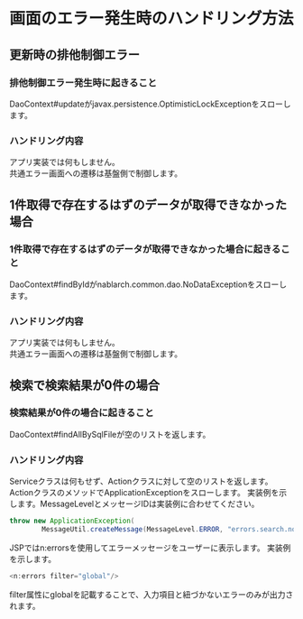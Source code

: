 # 画面のエラー発生時のハンドリング方法

## 更新時の排他制御エラー

### 排他制御エラー発生時に起きること

DaoContext#updateがjavax.persistence.OptimisticLockExceptionをスローします。

### ハンドリング内容

アプリ実装では何もしません。  
共通エラー画面への遷移は基盤側で制御します。

## 1件取得で存在するはずのデータが取得できなかった場合

### 1件取得で存在するはずのデータが取得できなかった場合に起きること

DaoContext#findByIdがnablarch.common.dao.NoDataExceptionをスローします。

### ハンドリング内容

アプリ実装では何もしません。  
共通エラー画面への遷移は基盤側で制御します。

## 検索で検索結果が0件の場合

### 検索結果が0件の場合に起きること

DaoContext#findAllBySqlFileが空のリストを返します。

### ハンドリング内容

Serviceクラスは何もせず、Actionクラスに対して空のリストを返します。 
ActionクラスのメソッドでApplicationExceptionをスローします。 
実装例を示します。MessageLevelとメッセージIDは実装例に合わせてください。

````java
throw new ApplicationException(
        MessageUtil.createMessage(MessageLevel.ERROR, "errors.search.nothing"));
````

JSPではn:errorsを使用してエラーメッセージをユーザーに表示します。 
実装例を示します。

````java
<n:errors filter="global"/>
````

filter属性にglobalを記載することで、入力項目と紐づかないエラーのみが出力されます。

